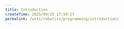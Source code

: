 ```yaml
---
title: Introduction
createTime: 2025/09/25 17:59:17
permalink: /wiki/robotics/programming/introduction/
---
```


